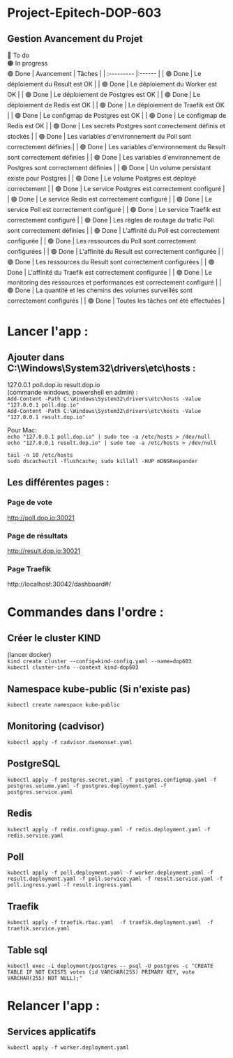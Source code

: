 # Project-Epitech-DOP-603
  
  
## Gestion Avancement du Projet
🔴 To do  
🟠 In progress  
🟢 Done
| Avancement | Tâches |
| :--------- |:------ |
| 🟢 Done | Le déploiement du Result est OK |
| 🟢 Done | Le déploiement du Worker est OK |
| 🟢 Done | Le déploiement de Postgres est OK |
| 🟢 Done | Le déploiement de Redis est OK |
| 🟢 Done | Le déploiement de Traefik est OK |
| 🟢 Done | Le configmap de Postgres est OK |
| 🟢 Done | Le configmap de Redis est OK |
| 🟢 Done | Les secrets Postgres sont correctement définis et stockés |
| 🟢 Done | Les variables d'environnement du Poll sont correctement définies |
| 🟢 Done | Les variables d'environnement du Result sont correctement définies |
| 🟢 Done | Les variables d'environnement de Postgres sont correctement définies |
| 🟢 Done | Un volume persistant existe pour Postgres |
| 🟢 Done | Le volume Postgres est déployé correctement |
| 🟢 Done | Le service Postgres est correctement configuré |
| 🟢 Done | Le service Redis est correctement configuré |
| 🟢 Done | Le service Poll est correctement configuré |
| 🟢 Done | Le service Traefik est correctement configuré |
| 🟢 Done | Les règles de routage du trafic Poll sont correctement définies |
| 🟢 Done | L'affinité du Poll est correctement configurée |
| 🟢 Done | Les ressources du Poll sont correctement configurées |
| 🟢 Done | L'affinité du Result est correctement configurée |
| 🟢 Done | Les ressources du Result sont correctement configurées |
| 🟢 Done | L'affinité du Traefik est correctement configurée |
| 🟢 Done | Le monitoring des ressources et performances est correctement configuré |
| 🟢 Done | La quantité et les chemins des volumes surveillés sont correctement configurés |
| 🟢 Done | Toutes les tâches ont été effectuées |


# Lancer l'app :

## Ajouter dans C:\Windows\System32\drivers\etc\hosts :
127.0.0.1 poll.dop.io result.dop.io  
(commande windows, powershell en admin) :  
``Add-Content -Path C:\Windows\System32\drivers\etc\hosts -Value "127.0.0.1 poll.dop.io"``  
``Add-Content -Path C:\Windows\System32\drivers\etc\hosts -Value "127.0.0.1 result.dop.io"``  

Pour Mac:  
``echo "127.0.0.1 poll.dop.io" | sudo tee -a /etc/hosts > /dev/null``  
``echo "127.0.0.1 result.dop.io" | sudo tee -a /etc/hosts > /dev/null``  
  
``tail -n 10 /etc/hosts``   
``sudo dscacheutil -flushcache; sudo killall -HUP mDNSResponder``  
  
  
## Les différentes pages :  
  
### Page de vote  
http://poll.dop.io:30021  
  
### Page de résultats  
http://result.dop.io:30021   
  
### Page Traefik  
http://localhost:30042/dashboard#/  
  
  
# Commandes dans l'ordre :  
## Créer le cluster KIND  
(lancer docker)  
``kind create cluster --config=kind-config.yaml --name=dop603``  
``kubectl cluster-info --context kind-dop603``  

## Namespace kube-public (Si n'existe pas)  
``kubectl create namespace kube-public``  
  
## Monitoring (cadvisor)  
``kubectl apply -f cadvisor.daemonset.yaml``  
  
## PostgreSQL  
``kubectl apply -f postgres.secret.yaml -f postgres.configmap.yaml -f postgres.volume.yaml -f postgres.deployment.yaml -f postgres.service.yaml``  
  
## Redis  
``kubectl apply -f redis.configmap.yaml -f redis.deployment.yaml -f redis.service.yaml``  
  
## Poll  
``kubectl apply -f poll.deployment.yaml -f worker.deployment.yaml -f result.deployment.yaml -f poll.service.yaml -f result.service.yaml -f poll.ingress.yaml -f result.ingress.yaml``  
  
## Traefik  
``kubectl apply -f traefik.rbac.yaml  -f traefik.deployment.yaml  -f traefik.service.yaml``  
  
## Table sql  
``kubectl exec -i deployment/postgres -- psql -U postgres -c "CREATE TABLE IF NOT EXISTS votes (id VARCHAR(255) PRIMARY KEY, vote VARCHAR(255) NOT NULL);"``  


# Relancer l'app :  
  
## Services applicatifs  
``kubectl apply -f worker.deployment.yaml``
